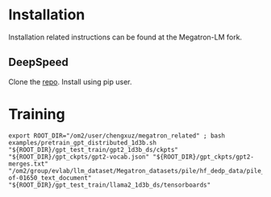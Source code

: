 # Installation

Installation related instructions can be found at the Megatron-LM fork.

## DeepSpeed

Clone the [repo](https://github.com/microsoft/DeepSpeed). Install using pip user.

# Training

```
export ROOT_DIR="/om2/user/chengxuz/megatron_related" ; bash examples/pretrain_gpt_distributed_1d3b.sh "${ROOT_DIR}/gpt_test_train/gpt2_1d3b_ds/ckpts" "${ROOT_DIR}/gpt_ckpts/gpt2-vocab.json" "${ROOT_DIR}/gpt_ckpts/gpt2-merges.txt" "/om2/group/evlab/llm_dataset/Megatron_datasets/pile/hf_dedp_data/pile_up_to_165-of-01650_text_document" "${ROOT_DIR}/gpt_test_train/llama2_1d3b_ds/tensorboards"
```
